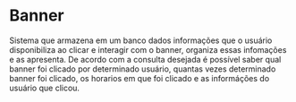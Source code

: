 # Banner
Sistema que armazena em um banco dados informações que o usuário disponibiliza ao clicar e interagir com o banner, organiza essas infomações e as apresenta. De acordo com a consulta desejada é possível saber qual banner foi clicado por determinado usuário, quantas vezes determinado banner foi clicado, os horarios em que foi clicado e as informáções do usuário que clicou.
